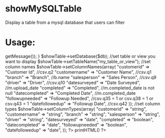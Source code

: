 showMySQLTable
==============

Display a table from a mysql database that users can filter


Usage:
======

<?php
include_once("./showTable.php");

$showTable = new showTable();

//set database
try {
	$db = new PDO("mysql:host=localhost;port=3306;dbname=myDatabase", "username", "password");
} catch (PDOException $e) {
	die('Mysql Connection failed: ' . $e->getMessage());
}
$showTable->setDatabase($db);

//set table or view you want to display
$showTable->setTableName("my_table_or_view");

//set column names
$showTable->setColumnNames(array(
	"customerid" => "Customer Id", //csv.q2
	"customername" => "Customer Name", //csv.q1
	"branch" => "Branch", //b.name
	"salesperson" => "Sales Person", //csv.q9
	"driver" => "Driver", //csv.q10
	"datesurveyed" => "Date Surveyed", //m.upload_date
	"completed" => "Completed", //m.completed_date is not null
	"datecompleted" => "Completed Date", //m.completed_date
	"followupneeded" => "Followup Needed", //csv.q35 = 1 or csv.q38 = 1 or csv.q43 = 1
	"datefollowedup" => "Followup Date", //csv.q42
));

//set column types
$showTable->setColumnTypes(array(
	"customerid" => "string",
	"customername" => "string",
	"branch" => "string",
	"salesperson" => "string",
	"driver" => "string",
	"datesurveyed" => "date",
	"completed" => "boolean",
	"datecompleted" => "date",
	"followupneeded" => "boolean",
	"datefollowedup" => "date",
));

?>
<!DOCTYPE html>
<html>
  <head>
    <title>My table</title>
    <link rel='stylesheet' type='text/css' href='./showTable.css' />
    <script type='text/javascript' src='./showTable.js'></script>
  </head>
  <body>
    <?= $showTable->printHTML() ?>
  </body>
</html>

